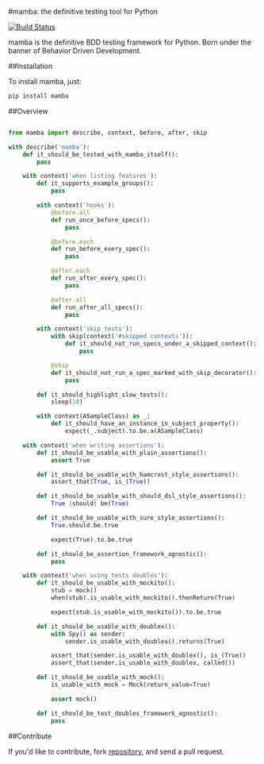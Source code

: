 #mamba: the definitive testing tool for Python

[![Build Status](https://travis-ci.org/nestorsalceda/mamba.png)](https://travis-ci.org/nestorsalceda/mamba)

mamba is the definitive BDD testing framework for Python. Born under the banner of Behavior Driven Development.

##Installation

To install mamba, just:

``` sh
pip install mamba
```

##Overview

```python

from mamba import describe, context, before, after, skip

with describe('mamba'):
    def it_should_be_tested_with_mamba_itself():
        pass

    with context('when listing features'):
        def it_supports_example_groups():
            pass

        with context('hooks'):
            @before.all
            def run_once_before_specs():
                pass

            @before.each
            def run_before_every_spec():
                pass

            @after.each
            def run_after_every_spec():
                pass

            @after.all
            def run_after_all_specs():
                pass

        with context('skip tests'):
            with skip(context('#skipped contexts')):
                def it_should_not_run_specs_under_a_skipped_context():
                    pass

            @skip
            def it_should_not_run_a_spec_marked_with_skip_decorator():
                pass

        def it_should_highlight_slow_tests():
            sleep(10)

        with context(ASampleClass) as _:
            def it_should_have_an_instance_in_subject_property():
                expect(_.subject).to.be.a(ASampleClass)

    with context('when writing assertions'):
        def it_should_be_usable_with_plain_assertions():
            assert True

        def it_should_be_usable_with_hamcrest_style_assertions():
            assert_that(True, is_(True))

        def it_should_be_usable_with_should_dsl_style_assertions():
            True |should| be(True)

        def it_should_be_usable_with_sure_style_assertions():
            True.should.be.true

            expect(True).to.be.true

        def it_should_be_assertion_framework_agnostic():
            pass

    with context('when using tests doubles'):
        def it_should_be_usable_with_mockito():
            stub = mock()
            when(stub).is_usable_with_mockito().thenReturn(True)

            expect(stub.is_usable_with_mockito()).to.be.true

        def it_should_be_usable_with_doublex():
            with Spy() as sender:
                sender.is_usable_with_doublex().returns(True)

            assert_that(sender.is_usable_with_doublex(), is_(True))
            assert_that(sender.is_usable_with_doublex, called())

        def it_should_be_usable_with_mock():
            is_usable_with_mock = Mock(return_value=True)

            assert mock()

        def it_should_be_test_doubles_framework_agnostic():
            pass
```


##Contribute

If you'd like to contribute, fork [repository](http://github.com/nestorsalceda/mamba), and send a pull request.
